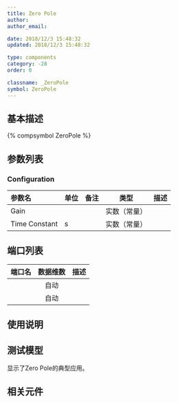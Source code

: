 ```yaml
---
title: Zero Pole
author: 
author_email:

date: 2018/12/3 15:48:32
updated: 2018/12/3 15:48:32

type: components
category: -28
order: 0

classname: _ZeroPole
symbol: ZeroPole
---
```

## 基本描述
{% compsymbol ZeroPole %}

## 参数列表
### Configuration
| 参数名 | 单位 | 备注 | 类型 | 描述 |
| :--- | :--- | :--- | :--: | :--- |
| Gain |  |  | 实数（常量） |  |
| Time Constant | s |  | 实数（常量） |  |


## 端口列表

| 端口名 | 数据维数 | 描述 |
| :--- | :--:  | :--- |
|  | 自动 | |                   
|  | 自动 | |                   

## 使用说明


## 测试模型
[<test name>](<test link>)显示了Zero Pole的典型应用。

## 相关元件


